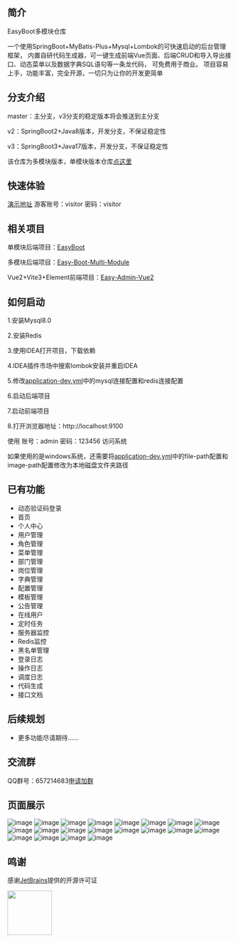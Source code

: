 ## 简介
EasyBoot多模块仓库

一个使用SpringBoot+MyBatis-Plus+Mysql+Lombok的可快速启动的后台管理框架，
内置自研代码生成器，可一键生成前端Vue页面、后端CRUD和导入导出接口、动态菜单以及数据字典SQL语句等一条龙代码，
可免费用于商业。
项目容易上手，功能丰富，完全开源，一切只为让你的开发更简单

## 分支介绍
master：主分支，v3分支的稳定版本将会推送到主分支

v2：SpringBoot2+Java8版本，开发分支，不保证稳定性

v3：SpringBoot3+Java17版本，开发分支，不保证稳定性

该仓库为多模块版本，单模块版本仓库[点这里](https://github.com/Zoe-Z1/EasyBoot)

## 快速体验
[演示地址](https://www.easyboot.cn) 游客账号：visitor 密码：visitor

## 相关项目
单模块后端项目：[EasyBoot](https://github.com/Zoe-Z1/EasyBoot)

多模块后端项目：[Easy-Boot-Multi-Module](https://github.com/Zoe-Z1/Easy-Boot-Multi-Module)

Vue2+Vite3+Element前端项目：[Easy-Admin-Vue2](https://gitee.com/yunzhongshan/Easy-vue2-vite3)


## 如何启动
1.安装Mysql8.0

2.安装Redis

3.使用IDEA打开项目，下载依赖

4.IDEA插件市场中搜索lombok安装并重启IDEA

5.修改[application-dev.yml](https://gitee.com/thisZhuMy_admin/easy-boot-multi-module/blob/v2/easy-boot-admin/src/main/resources/application-dev.yml)中的mysql连接配置和redis连接配置

6.启动后端项目

7.启动前端项目

8.打开浏览器地址：http://localhost:9100

使用 账号：admin 密码：123456 访问系统

如果使用的是windows系统，还需要将[application-dev.yml](https://gitee.com/thisZhuMy_admin/easy-boot-multi-module/blob/v2/easy-boot-admin/src/main/resources/application-dev.yml)中的file-path配置和image-path配置修改为本地磁盘文件夹路径

## 已有功能
<ul>
    <li>动态验证码登录</li>
    <li>首页</li>
    <li>个人中心</li>
    <li>用户管理</li>
    <li>角色管理</li>
    <li>菜单管理</li>
    <li>部门管理</li>
    <li>岗位管理</li>
    <li>字典管理</li>
    <li>配置管理</li>
    <li>模板管理</li>
    <li>公告管理</li>
    <li>在线用户</li>
    <li>定时任务</li>
    <li>服务器监控</li>
    <li>Redis监控</li>
    <li>黑名单管理</li>
    <li>登录日志</li>
    <li>操作日志</li>
    <li>调度日志</li>
    <li>代码生成</li>
    <li>接口文档</li>

</ul>

## 后续规划
<ul>
    <li>更多功能尽请期待......</li>
</ul>

## 交流群
QQ群号：657214683[申请加群](http://qm.qq.com/cgi-bin/qm/qr?_wv=1027&k=99XM6Oi-9eB062fyuZoQ9bADukkAo5qS&authKey=G7BOLiK3FNL9KlPNFIr0gu5S5LicfNueh9k3th4rBVWTseG3PtUn%2FPm0l3Iw5aJ1&noverify=0&group_code=657214683)

## 页面展示
![image](doc/login.png)
![image](doc/admin-user.png)
![image](doc/role.png)
![image](doc/menu.png)
![image](doc/department.png)
![image](doc/post.png)
![image](doc/data-dict-domain.png)
![image](doc/sys-config-domain.png)
![image](doc/template-config.png)
![image](doc/notice.png)
![image](doc/online-user.png)
![image](doc/scheduled-task.png)
![image](doc/server.png)
![image](doc/redis.png)
![image](doc/blacklist.png)
![image](doc/login-log.png)
![image](doc/operation-log.png)
![image](doc/gen.png)
![image](doc/template-param-config.png)
![image](doc/doc.png)

## 鸣谢
感谢[JetBrains](https://jb.gg/OpenSourceSupport)提供的开源许可证

<img src="https://resources.jetbrains.com/storage/products/company/brand/logos/jb_beam.png"  width="100" height="100" />